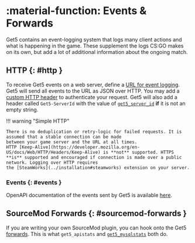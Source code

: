 # :material-function: Events & Forwards

Get5 contains an event-logging system that logs many client actions and what is happening in the game. These supplement
the logs CS:GO makes on its own, but add a lot of additional information about the ongoing match.

## HTTP {: #http }

To receive Get5 events on a web server, define a [URL for event logging](../configuration#get5_remote_log_url). Get5
will send all events to the URL as JSON over HTTP. You may add
a [custom HTTP header](../configuration#get5_remote_log_header_key) to authenticate your request. Get5 will also add a
header called `Get5-ServerId` with the value of [`get5_server_id`](../configuration#get5_server_id) **if** it is not an
empty string.

!!! warning "Simple HTTP"

    There is no deduplication or retry-logic for failed requests. It is assumed that a stable connection can be made
    between your game server and the URL at all times.
    HTTP [Keep-Alive](https://developer.mozilla.org/en-US/docs/Web/HTTP/Headers/Keep-Alive) is **not** supported. HTTPS
    **is** supported and encouraged if connection is made over a public network. Logging over HTTP requires
    the [SteamWorks](../installation#steamworks) extension on your server.

### Events {: #events }

OpenAPI documentation of the events sent by Get5 is available [here](events.html).

## SourceMod Forwards {: #sourcemod-forwards }

If you are writing your own SourceMod plugin, you can hook onto
the Get5 [forwards](https://github.com/splewis/get5/blob/master/scripting/include/get5.inc). This is
what `get5_apistats` and [`get5_mysqlstats`](../stats_system#mysql) both do.
